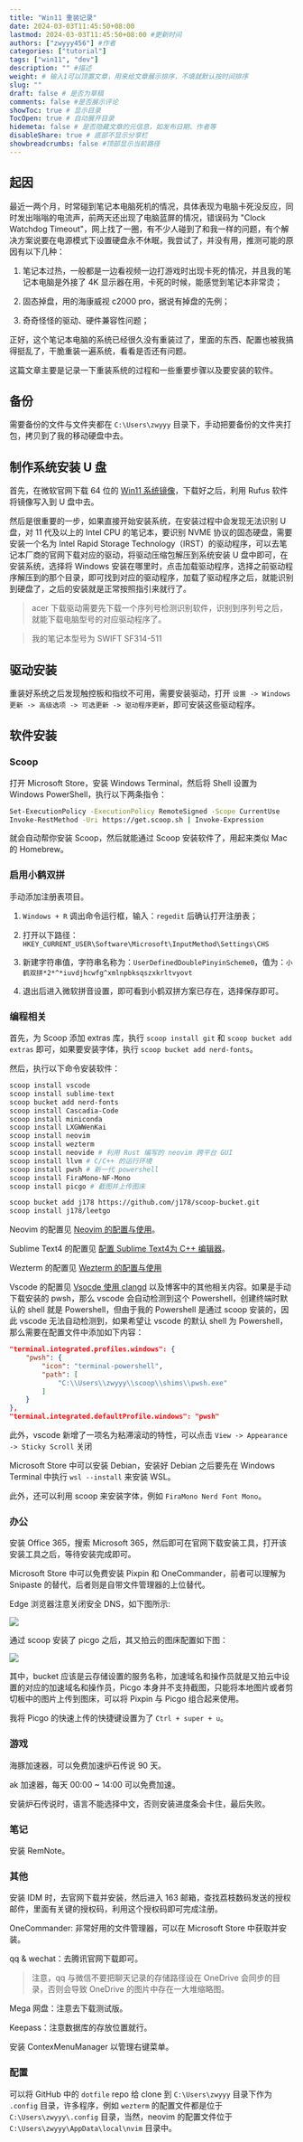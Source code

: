 ```yaml
---
title: "Win11 重装记录"
date: 2024-03-03T11:45:50+08:00
lastmod: 2024-03-03T11:45:50+08:00 #更新时间
authors: ["zwyyy456"] #作者
categories: ["tutorial"]
tags: ["win11", "dev"]
description: "" #描述
weight: # 输入1可以顶置文章，用来给文章展示排序，不填就默认按时间排序
slug: ""
draft: false # 是否为草稿
comments: false #是否展示评论
showToc: true # 显示目录
TocOpen: true # 自动展开目录
hidemeta: false # 是否隐藏文章的元信息，如发布日期、作者等
disableShare: true # 底部不显示分享栏
showbreadcrumbs: false #顶部显示当前路径
---
```


## 起因

最近一两个月，时常碰到笔记本电脑死机的情况，具体表现为电脑卡死没反应，同时发出嗡嗡的电流声，前两天还出现了电脑蓝屏的情况，错误码为 "Clock Watchdog Timeout"，网上找了一圈，有不少人碰到了和我一样的问题，有个解决方案说要在电源模式下设置硬盘永不休眠，我尝试了，并没有用，推测可能的原因有以下几种：

1. 笔记本过热，一般都是一边看视频一边打游戏时出现卡死的情况，并且我的笔记本电脑是外接了 4K 显示器在用，卡死的时候，能感觉到笔记本非常烫；

2. 固态掉盘，用的海康威视 c2000 pro，据说有掉盘的先例；

3. 奇奇怪怪的驱动、硬件兼容性问题；

正好，这个笔记本电脑的系统已经很久没有重装过了，里面的东西、配置也被我搞得挺乱了，干脆重装一遍系统，看看是否还有问题。

这篇文章主要是记录一下重装系统的过程和一些重要步骤以及要安装的软件。

## 备份

需要备份的文件与文件夹都在 `C:\Users\zwyyy` 目录下，手动把要备份的文件夹打包，拷贝到了我的移动硬盘中去。

## 制作系统安装 U 盘

首先，在微软官网下载 64 位的 [Win11 系统镜像](https://www.microsoft.com/software-download/windows11)，下载好之后，利用 Rufus 软件将镜像写入到 U 盘中去。

然后是很重要的一步，如果直接开始安装系统，在安装过程中会发现无法识别 U 盘，对 11 代及以上的 Intel CPU 的笔记本，要识别 NVME 协议的固态硬盘，需要安装一个名为 Intel Rapid Storage Technology（IRST）的驱动程序，可以去笔记本厂商的官网下载对应的驱动，将驱动压缩包解压到系统安装 U 盘中即可，在安装系统，选择将 Windows 安装在哪里时，点击加载驱动程序，选择之前驱动程序解压到的那个目录，即可找到对应的驱动程序，加载了驱动程序之后，就能识别到硬盘了，之后的安装就是正常按照指引来就行了。

> acer 下载驱动需要先下载一个序列号检测识别软件，识别到序列号之后，就能下载电脑型号的对应驱动程序了。

> 我的笔记本型号为 SWIFT SF314-511

## 驱动安装

重装好系统之后发现触控板和指纹不可用，需要安装驱动，打开 `设置 -> Windows 更新 -> 高级选项 -> 可选更新 -> 驱动程序更新`，即可安装这些驱动程序。

## 软件安装

### Scoop

打开 Microsoft Store，安装 Windows Terminal，然后将 Shell 设置为 Windows PowerShell，执行以下两条指令：

```sh
Set-ExecutionPolicy -ExecutionPolicy RemoteSigned -Scope CurrentUse
Invoke-RestMethod -Uri https://get.scoop.sh | Invoke-Expression
``` 

就会自动帮你安装 Scoop，然后就能通过 Scoop 安装软件了，用起来类似 Mac 的 Homebrew。

### 启用小鹤双拼

手动添加注册表项目。

1. `Windows + R` 调出命令运行框，输入：`regedit` 后确认打开注册表；

2. 打开以下路径：`HKEY_CURRENT_USER\Software\Microsoft\InputMethod\Settings\CHS`

3. 新建字符串值，字符串名称为：`UserDefinedDoublePinyinScheme0`，值为：`小鹤双拼*2*^*iuvdjhcwfg^xmlnpbksqszxkrltvyovt`

4. 退出后进入微软拼音设置，即可看到小鹤双拼方案已存在，选择保存即可。

### 编程相关

首先，为 Scoop 添加 extras 库，执行 `scoop install git` 和 `scoop bucket add extras` 即可，如果要安装字体，执行 `scoop bucket add nerd-fonts`。

然后，执行以下命令安装软件：

```sh
scoop install vscode
scoop install sublime-text
scoop bucket add nerd-fonts
scoop install Cascadia-Code
scoop install miniconda
scoop install LXGWWenKai
scoop install neovim
scoop install wezterm
scoop install neovide # 利用 Rust 编写的 neovim 跨平台 GUI
scoop install llvm # C/C++ 的运行环境
scoop install pwsh # 新一代 powershell
scoop install FiraMono-NF-Mono
scoop install picgo # 截图并上传图床

scoop bucket add j178 https://github.com/j178/scoop-bucket.git
scoop install j178/leetgo
```

Neovim 的配置见 [Neovim 的配置与使用](https://blog.zwyyy456.tech/zh/posts/blog/neovim_tutorial/)。

Sublime Text4 的配置见 [配置 Sublime Text4为 C++ 编辑器](https://blog.zwyyy456.tech/zh/posts/blog/sublime_cpp/)。

Wezterm 的配置见 [Wezterm 的配置与使用](https://blog.zwyyy456.tech/zh/posts/blog/wezterm_tutorial/)

Vscode 的配置见 [Vsocde 使用 clangd](https://blog.zwyyy456.tech/zh/posts/blog/clangd_vscode/) 以及博客中的其他相关内容。如果是手动下载安装的 pwsh，那么 vscode 会自动检测到这个 Powershell，创建终端时默认的 shell 就是 Powershell，但由于我的 Powershell 是通过 scoop 安装的，因此 vscode 无法自动检测到，如果希望让 vscode 的默认 shell 为 Powershell，那么需要在配置文件中添加如下内容：

```json
"terminal.integrated.profiles.windows": {
    "pwsh": {
        "icon": "terminal-powershell",
        "path": [
            "C:\\Users\\zwyyy\\scoop\\shims\\pwsh.exe"
        ]
    }
},
"terminal.integrated.defaultProfile.windows": "pwsh"
```

此外，vscode 新增了一项名为粘滞滚动的特性，可以点击 `View -> Appearance -> Sticky Scroll` 关闭

Microsoft Store 中可以安装 Debian，安装好 Debian 之后要先在 Windows Terminal 中执行 `wsl --install` 来安装 WSL。

此外，还可以利用 scoop 来安装字体，例如 `FiraMono Nerd Font Mono`。


### 办公

安装 Office 365，搜索 Microsoft 365，然后即可在官网下载安装工具，打开该安装工具之后，等待安装完成即可。

Microsoft Store 中可以免费安装 Pixpin 和 OneCommander，前者可以理解为 Snipaste 的替代，后者则是自带文件管理器的上位替代。

Edge 浏览器注意关闭安全 DNS，如下图所示:

![](https://pic-upyun.zwyyy456.tech/picgo/20240417220840.png)

通过 scoop 安装了 picgo 之后，其又拍云的图床配置如下图：

![](https://pic-upyun.zwyyy456.tech/picgo/20240417221055.png)

其中，bucket 应该是云存储设置的服务名称，加速域名和操作员就是又拍云中设置的对应的加速域名和操作员，Picgo 本身并不支持截图，只能将本地图片或者剪切板中的图片上传到图床，可以将 Pixpin 与 Picgo 组合起来使用。

我将 Picgo 的快速上传的快捷键设置为了 `Ctrl + super + u`。


### 游戏

海豚加速器，可以免费加速炉石传说 90 天。

ak 加速器，每天 00:00 ~ 14:00 可以免费加速。

安装炉石传说时，语言不能选择中文，否则安装进度条会卡住，最后失败。

### 笔记

安装 RemNote。

### 其他

安装 IDM 时，去官网下载并安装，然后进入 163 邮箱，查找荔枝数码发送的授权邮件，里面有关键的授权码，利用这个授权码即可完成注册。

OneCommander: 非常好用的文件管理器，可以在 Microsoft Store 中获取并安装。

qq & wechat：去腾讯官网下载即可。

> 注意，qq 与微信不要把聊天记录的存储路径设在 OneDrive 会同步的目录，否则会导致 OneDrive 的图片中存在一大堆缩略图。

Mega 网盘：注意去下载测试版。

Keepass：注意数据库的存放位置就行。

安装 ContexMenuManager 以管理右键菜单。

### 配置

可以将 GitHub 中的 `dotfile` repo 给 clone 到 `C:\Users\zwyyy` 目录下作为 `.config` 目录，许多程序，例如 `wezterm` 的配置文件都是位于 `C:\Users\zwyyy\.config` 目录，当然，neovim 的配置文件位于 `C:\Users\zwyyy\AppData\local\nvim` 目录中。







